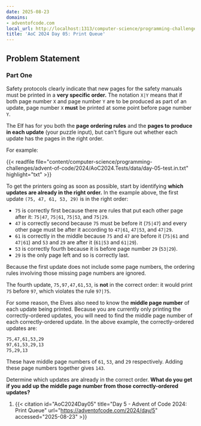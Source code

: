 ```yaml
---
date: 2025-08-23
domains:
- adventofcode.com
local_url: http://localhost:1313/computer-science/programming-challenges/advent-of-code/2024/AoC2024/05-print-queue/05-print-queue/
title: 'AoC 2024 Day 05: Print Queue'
---
```


## Problem Statement

### Part One

Safety protocols clearly indicate that new pages for the safety manuals must be
printed in a **very specific order.** The notation `X|Y` means that if both page
number `X` and page number `Y` are to be produced as part of an update, page
number `X` **must** be printed at some point before page number `Y`.

The Elf has for you both the **page ordering rules** and the **pages to produce
in each update** (your puzzle input), but can't figure out whether each update
has the pages in the right order.

For example:

{{< readfile
  file="content/computer-science/programming-challenges/advent-of-code/2024/AoC2024.Tests/data/day-05-test.in.txt"
  highlight="txt" >}}

To get the printers going as soon as possible, start by identifying **which
updates are already in the right order.** In the example above, the first update
`(75, 47, 61, 53, 29)` is in the right order:

* `75` is correctly first because there are rules that put each other page after
  it: `75|47`, `75|61`, `75|53`, and `75|29`.
* `47` is correctly second because `75` must be before it (`75|47`) and every
  other page must be after it according to `47|61`, `47|53`, and `47|29`.
* `61` is correctly in the middle because `75` and `47` are before it (`75|61`
  and `47|61`) and `53` and `29` are after it (`61|53` and `61|29`).
* `53` is correctly fourth because it is before page number `29` (`53|29`).
* `29` is the only page left and so is correctly last.

Because the first update does not include some page numbers, the ordering rules
involving those missing page numbers are ignored.

The fourth update, `75,97,47,61,53`, is **not** in the correct order: it would
print `75` before `97`, which violates the rule `97|75`.

For some reason, the Elves also need to know the **middle page number** of each
update being printed. Because you are currently only printing the
correctly-ordered updates, you will need to find the middle page number of each
correctly-ordered update. In the above example, the correctly-ordered updates
are:

```txt
75,47,61,53,29
97,61,53,29,13
75,29,13
```

These have middle page numbers of `61`, `53`, and `29` respectively. Adding
these page numbers together gives `143`.

Determine which updates are already in the correct order. **What do you get if
you add up the middle page number from those correctly-ordered updates?**

1. {{< citation
  id="AoC2024Day05"
  title="Day 5 - Advent of Code 2024: Print Queue"
  url="https://adventofcode.com/2024/day/5"
  accessed="2025-08-23" >}}

